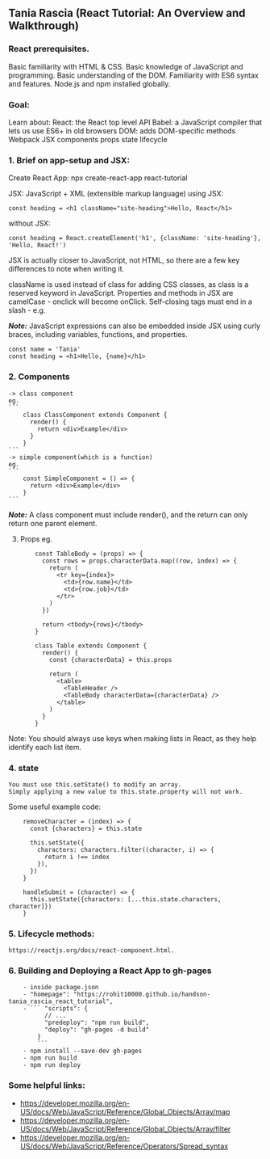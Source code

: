 ## Tania Rascia (React Tutorial: An Overview and Walkthrough)

### React prerequisites.
Basic familiarity with HTML & CSS.
Basic knowledge of JavaScript and programming.
Basic understanding of the DOM.
Familiarity with ES6 syntax and features.
Node.js and npm installed globally.

### Goal:
Learn about:
	React: the React top level API
	Babel: a JavaScript compiler that lets us use ES6+ in old browsers
	DOM: adds DOM-specific methods
	Webpack
	JSX
	components
	props
	state
	lifecycle
	
### 1. Brief on app-setup and JSX:
	
Create React App: npx create-react-app react-tutorial
	
JSX: JavaScript + XML (extensible markup language)
using JSX:
```
const heading = <h1 className="site-heading">Hello, React</h1>
```
without JSX:
```
const heading = React.createElement('h1', {className: 'site-heading'}, 'Hello, React!')
```
JSX is actually closer to JavaScript, not HTML, so there are a few key differences to note when writing it.

className is used instead of class for adding CSS classes, as class is a reserved keyword in JavaScript.
Properties and methods in JSX are camelCase - onclick will become onClick.
Self-closing tags must end in a slash - e.g. <img />

<i><b>Note:</b></i>
JavaScript expressions can also be embedded inside JSX using curly braces, including variables, functions, and properties.
```
const name = 'Tania'
const heading = <h1>Hello, {name}</h1>
```

### 2. Components
	-> class component
	eg.
	```
		class ClassComponent extends Component {
		  render() {
			return <div>Example</div>
		  }
		}
	```
	-> simple component(which is a function)
	eg.
	```
		const SimpleComponent = () => {
		  return <div>Example</div>
		}
	```
		
<i><b>Note:</b></i> A class component must include render(), and the return can only return one parent element.
	

3. Props
	eg.
	```
		const TableBody = (props) => {
		  const rows = props.characterData.map((row, index) => {
			return (
			  <tr key={index}>
				<td>{row.name}</td>
				<td>{row.job}</td>
			  </tr>
			)
		  })

		  return <tbody>{rows}</tbody>
		}
		
		class Table extends Component {
		  render() {
			const {characterData} = this.props

			return (
			  <table>
				<TableHeader />
				<TableBody characterData={characterData} />
			  </table>
			)
		  }
		}
	```
Note: You should always use keys when making lists in React, 
as they help identify each list item.

### 4. state
	You must use this.setState() to modify an array. 
	Simply applying a new value to this.state.property will not work.

Some useful example code:
```
	removeCharacter = (index) => {
	  const {characters} = this.state

	  this.setState({
		characters: characters.filter((character, i) => {
		  return i !== index
		}),
	  })
	}
	
	handleSubmit = (character) => {
	  this.setState({characters: [...this.state.characters, character]})
	}
```
### 5. Lifecycle methods:
	https://reactjs.org/docs/react-component.html.

### 6. Building and Deploying a React App to gh-pages
		- inside package.json
		- "homepage": "https://rohit10000.github.io/handson-tania_rascia_react_tutorial",
		- ``` "scripts": {
			  // ...
			  "predeploy": "npm run build",
			  "deploy": "gh-pages -d build"
			}
			```
		- npm install --save-dev gh-pages
		- npm run build
		- npm run deploy


### Some helpful links:
- https://developer.mozilla.org/en-US/docs/Web/JavaScript/Reference/Global_Objects/Array/map
- https://developer.mozilla.org/en-US/docs/Web/JavaScript/Reference/Global_Objects/Array/filter
- https://developer.mozilla.org/en-US/docs/Web/JavaScript/Reference/Operators/Spread_syntax
